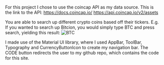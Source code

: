 For this project I chose to use the coincap API as my data source.
This is the link to the API:
https://docs.coincap.io/
https://api.coincap.io/v2/assets

You are able to search up different crypto coins based off their tickers.
E.g. If you wanted to search up Bitcion, you would simply type BTC and press search, yielding this result:
![BTC](https://user-images.githubusercontent.com/94594709/183372388-ed058c70-5ea4-429c-bab7-bf916eb51feb.png)

I made use of the Material UI library, where I used AppBar, ToolBar, Typography and CurrencyButtonIcon to create my navigation bar. The CODE button redirects the user to my github repo, which contains the code for this site. 
